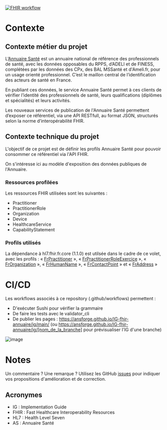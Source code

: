 [![FHIR workflow](https://github.com/ansforge/IG-fhir-annuaire/actions/workflows/fhir-worklows.yml/badge.svg)](https://github.com/ansforge/IG-fhir-annuaire/actions/workflows/fhir-worklows.yml)

# Contexte

## Contexte métier du projet

L’[Annuaire Santé](https://esante.gouv.fr/produits-services/annuaire-sante) est un annuaire national de référence des professionnels de santé, avec les données opposables du RPPS, d’ADELI et de FINESS, complétées par les données des CPx, des BAL MSSanté et d'Ameli.fr, pour un usage orienté professionnel. C’est le maillon central de l’identification des acteurs de santé en France.

En publiant ces données, le service Annuaire Santé permet à ces clients de vérifier l’identité des professionnels de santé, leurs qualifications (diplômes et spécialités) et leurs activités.

Les nouveaux services de publication de l'Annuaire Santé permettent d’exposer ce référentiel, via une API RESTfull, au format JSON, structurés selon la norme d’interopérabilité FHIR.

## Contexte technique du projet

L'objectif de ce projet est de définir les profils Annuaire Santé pour pouvoir consommer ce référentiel via l'API FHIR.

On s'intéresse ici au modèle d'exposition des données publiques de l'Annuaire.

### Ressources profilées

Les ressources FHIR utilisées sont les suivantes :

* Practitioner
* PractitionerRole
* Organization
* Device
* HealthcareService
* CapabilityStatement

### Profils utilisés

La dépendance à hl7.fhir.fr.core (1.1.0) est utilsée dans le cadre de ce volet, avec les profils : « [FrPractitioner](https://simplifier.net/resolve?scope=hl7.fhir.fr.core@1.1.0&canonical=http://interopsante.org/fhir/StructureDefinition/FrPractitioner) », « [FrPractitionerRoleExercice](https://simplifier.net/resolve?scope=hl7.fhir.fr.core@1.1.0&canonical=http://interopsante.org/fhir/StructureDefinition/FrPractitionerRoleExercice) », « [FrOrganization](https://simplifier.net/resolve?scope=hl7.fhir.fr.core@1.1.0&canonical=http://interopsante.org/fhir/StructureDefinition/FrOrganization) », « [FrHumanName](https://simplifier.net/resolve?scope=hl7.fhir.fr.core@1.1.0&canonical=http://interopsante.org/fhir/StructureDefinition/FrHumanName) », « [FrContactPoint](https://simplifier.net/resolve?scope=hl7.fhir.fr.core@1.1.0&canonical=http://interopsante.org/fhir/StructureDefinition/FrContactPoint) » et « [FrAddress](https://simplifier.net/resolve?scope=hl7.fhir.fr.core@1.1.0&canonical=http://interopsante.org/fhir/StructureDefinition/FrAddress) »

# CI/CD

Les workflows associés à ce repository (.github/workflows) permettent :

* D'exécuter Sushi pour vérifier la grammaire
* De faire les tests avec le validator_cli
* De publier les pages : https://ansforge.github.io/IG-fhir-annuaire/ig/main/ (ou https://ansforge.github.io/IG-fhir-annuaire/ig/[nom_de_la_branche] pour prévisualiser l'IG d'une branche)

![image](https://user-images.githubusercontent.com/101335975/215342980-61686171-e3f8-40c5-865c-efdfc3dd52b4.png)

# Notes

Un commentaire ? Une remarque ? Utilisez les GitHub [issues](https://docs.github.com/fr/issues) pour indiquer vos propositions d'amélioration et de correction.

## Acronymes

* IG : Implementation Guide
* FHIR : Fast Healthcare Interoperability Resources
* HL7 : Health Level Seven
* AS : Annuaire Santé